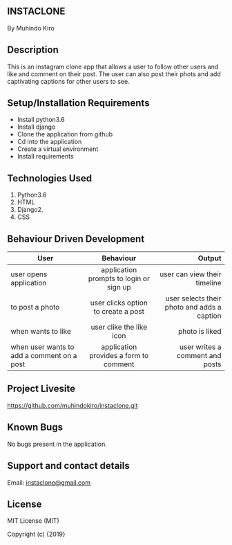 INSTACLONE
----------

By Muhindo Kiro


Description
--------------
This is an instagram clone app that allows a user to follow other users and like and comment on their post. The user can also post their phots and add captivating captions for other users to see.

Setup/Installation Requirements
--------------------------------

- Install python3.6
- Install django
- Clone the application from github
- Cd into the application
- Create a virtual environment
- Install requirements


Technologies Used
--------------------
1. Python3.6
2. HTML
3. Django2.
4. CSS


Behaviour Driven Development
------------------------------

|User        |Behaviour   | Output  |
| ------------- |:-----------:| -----------:|
| user opens application  | application prompts to login or sign up | user can view their timeline |
| to post a photo | user clicks option to create a post | user selects their photo and adds a caption |
| when wants to like | user clike the like icon | photo is liked |
| when user wants to add a comment on a post | application provides a form to comment | user writes a comment and posts | 

Project Livesite
-----------------
https://github.com/muhindokiro/instaclone.git


Known Bugs
-----------
No bugs present in the application.


Support and contact details
-----------------------------
Email: instaclone@gmail.com

License
---------
MIT License (MIT)

Copyright (c) {2019} 
